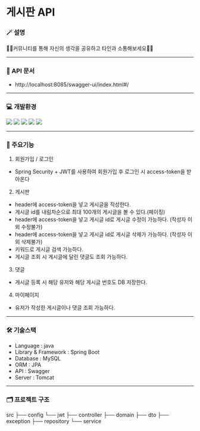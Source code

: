 # 게시판 API
### 🪄 설명
👩‍👧커뮤니티를 통해 자신의 생각을 공유하고 타인과 소통해보세요👩‍👧

---- 
### 📃 API 문서
* http://localhost:8085/swagger-ui/index.html#/
---- 
### 💻 개발환경
<img src="https://img.shields.io/badge/intellijidea-000000?style=for-the-badge&logo=intellijidea&logoColor=white">
<img src="https://img.shields.io/badge/Springboot-6DB33F?style=for-the-badge&logo=Springboot&logoColor=white">
<img src="https://img.shields.io/badge/springsecurity-6DB33F?style=for-the-badge&logo=springsecurity&logoColor=white">
<img src="https://img.shields.io/badge/mysql-4479A1?style=for-the-badge&logo=mysql&logoColor=white">
<img src="https://img.shields.io/badge/github-181717?style=for-the-badge&logo=github&logoColor=white">

---- 
### 📝 주요기능
1. 회원가입 / 로그인
  * Spring Security + JWT를 사용하여 회원가입 후 로그인 시 access-token을 받아온다
2. 게시판
  * header에 access-token을 넣고 게시글을 작성한다.
  * 게시글 id를 내림차순으로 최대 100개의 게시글을 볼 수 있다.(페이징)
  * header에 access-token을 넣고 게시글 id로 게시글 수정이 가능하다. (작성자 이외 수정불가)
  * header에 access-token을 넣고 게시글 id로 게시글 삭제가 가능하다. (작성자 이외 삭제불가)
  * 키워드로 게시글 검색 가능하다.
  * 게시글 조회 시 게시글에 달린 댓글도 조회 가능하다.
3. 댓글 
 * 게시글 등록 시 해당 유저와 해당 게시글 번호도 DB 저장한다.
4. 마이페이지
 * 유저가 작성한 게시글이나 댓글 조회 가능하다.
----

### 🛠️ 기술스택
* Language : java
* Library & Framework : Spring Boot
* Database : MySQL
* ORM : JPA
* API : Swagger
* Server : Tomcat
----
### 🗂️ 프로젝트 구조

src
├── config
      └── jwt
├── controller
├── domain
├── dto
├── exception 
├── repository
└── service


